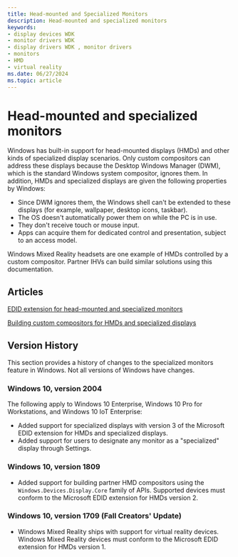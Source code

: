 ```yaml
---
title: Head-mounted and Specialized Monitors
description: Head-mounted and specialized monitors
keywords:
- display devices WDK
- monitor drivers WDK
- display drivers WDK , monitor drivers
- monitors
- HMD
- virtual reality
ms.date: 06/27/2024
ms.topic: article
---
```


# Head-mounted and specialized monitors

Windows has built-in support for head-mounted displays (HMDs) and other kinds of specialized display scenarios. Only custom compositors can address these displays because the Desktop Windows Manager (DWM), which is the standard Windows system compositor, ignores them. In addition, HMDs and specialized displays are given the following properties by Windows:

* Since DWM ignores them, the Windows shell can't be extended to these displays (for example, wallpaper, desktop icons, taskbar).
* The OS doesn't automatically power them on while the PC is in use.
* They don't receive touch or mouse input.
* Apps can acquire them for dedicated control and presentation, subject to an access model.

Windows Mixed Reality headsets are one example of HMDs controlled by a custom compositor. Partner IHVs can build similar solutions using this documentation.

## Articles

[EDID extension for head-mounted and specialized monitors](specialized-monitors-edid-extension.md)

[Building custom compositors for HMDs and specialized displays](specialized-monitors-compositor.md)

## Version History

This section provides a history of changes to the specialized monitors feature in Windows. Not all versions of Windows have changes.

### Windows 10, version 2004

The following apply to Windows 10 Enterprise, Windows 10 Pro for Workstations, and Windows 10 IoT Enterprise:

* Added support for specialized displays with version 3 of the Microsoft EDID extension for HMDs and specialized displays.
* Added support for users to designate any monitor as a "specialized" display through Settings.

### Windows 10, version 1809

* Added support for building partner HMD compositors using the `Windows.Devices.Display.Core` family of APIs. Supported devices must conform to the Microsoft EDID extension for HMDs version 2.

### Windows 10, version 1709 (Fall Creators' Update)

* Windows Mixed Reality ships with support for virtual reality devices. Windows Mixed Reality devices must conform to the Microsoft EDID extension for HMDs version 1.
